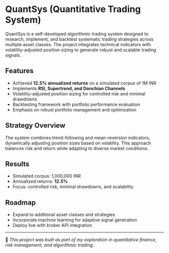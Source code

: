 # QuantSys (Quantitative Trading System)

QuantSys is a self-developed algorithmic trading system designed to research, implement, and backtest systematic trading strategies across multiple asset classes. The project integrates technical indicators with volatility-adjusted position sizing to generate robust and scalable trading signals.

## Features
- Achieved **12.5% annualized returns** on a simulated corpus of 1M INR  
- Implements **RSI, Supertrend, and Donchian Channels**  
- Volatility-adjusted position sizing for controlled risk and minimal drawdowns  
- Backtesting framework with portfolio performance evaluation  
- Emphasis on robust portfolio management and optimization  

## Strategy Overview
The system combines trend-following and mean-reversion indicators, dynamically adjusting position sizes based on volatility. This approach balances risk and return while adapting to diverse market conditions.  

## Results
- Simulated corpus: 1,000,000 INR  
- Annualized returns: **12.5%**  
- Focus: controlled risk, minimal drawdowns, and scalability  

## Roadmap
- Expand to additional asset classes and strategies  
- Incorporate machine learning for adaptive signal generation  
- Deploy live with broker API integration  

---

📌 *This project was built as part of my exploration in quantitative finance, risk management, and algorithmic trading.*  
